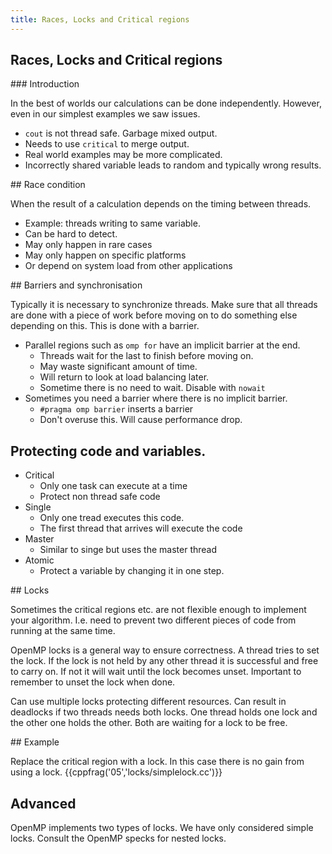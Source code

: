 ```yaml
---
title: Races, Locks and Critical regions
---
```


## Races, Locks and Critical regions


### Introduction

In the best of worlds our calculations can be done independently. 
However, even in our simplest examples we saw issues.

* `cout` is not thread safe. Garbage mixed output.
* Needs to use `critical` to merge output.
* Real world examples may be more complicated.
* Incorrectly shared variable leads to random and typically wrong results.

## Race condition

When the result of a calculation depends on the timing between threads. 

* Example: threads writing to same variable. 
* Can be hard to detect.
* May only happen in rare cases
* May only happen on specific platforms
* Or depend on system load from other applications

## Barriers and synchronisation

Typically it is necessary to synchronize threads. Make sure that all threads are 
done with a piece of work before moving on to do something else depending on this.
This is done with a barrier.

* Parallel regions such as `omp for` have an implicit barrier at the end. 
    - Threads wait for the last to finish before moving on.
    - May waste significant amount of time.
    - Will return to look at load balancing later.
    - Sometime there is no need to wait. Disable with `nowait`
* Sometimes you need a barrier where there is no implicit barrier.
    - `#pragma omp barrier` inserts a barrier
    - Don't overuse this. Will cause performance drop.

## Protecting code and variables.

* Critical
    - Only one task can execute at a time
    - Protect non thread safe code
* Single 
    - Only one tread executes this code.
    - The first thread that arrives will execute the code
* Master
    - Similar to singe but uses the master thread
* Atomic
    - Protect a variable by changing it in one step.

## Locks

Sometimes the critical regions etc. are not flexible enough to implement your algorithm.
I.e. need to prevent two different pieces of code from running at the same time.

OpenMP locks is a general way to ensure correctness. A thread tries to set the lock. 
If the lock is not held by any other thread it is successful and free to carry on. 
If not it will wait until the lock becomes unset. Important to remember to unset the lock when done.

Can use multiple locks protecting different resources. Can result in deadlocks if two threads needs both locks. 
One thread holds one lock and the other one holds the other. Both are waiting for a lock to be free. 

## Example

Replace the critical region with a lock. 
In this case there is no gain from using a lock.
{{cppfrag('05','locks/simplelock.cc')}} 


## Advanced

OpenMP implements two types of locks. We have only considered simple locks. Consult the OpenMP specks for nested locks.
